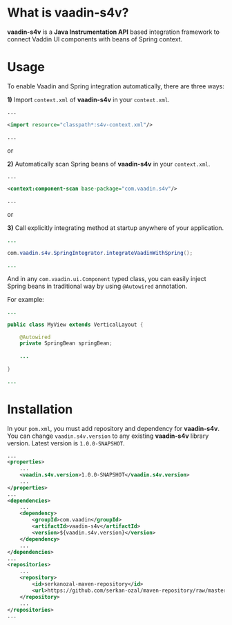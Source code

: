 What is vaadin-s4v?
==============

**vaadin-s4v** is a **Java Instrumentation API** based integration framework to connect Vaddin UI components with beans of Spring context.

Usage
=======

To enable Vaadin and Spring integration automatically, there are three ways:

**1)** Import `context.xml` of **vaadin-s4v** in your `context.xml`.

~~~~~ xml
...

<import resource="classpath*:s4v-context.xml"/>

...
~~~~~

or

**2)** Automatically scan Spring beans of **vaadin-s4v** in your `context.xml`.

~~~~~ xml
...

<context:component-scan base-package="com.vaadin.s4v"/>

...
~~~~~

or

**3)** Call explicitly integrating method at startup anywhere of your application.

~~~~~ java
...

com.vaadin.s4v.SpringIntegrator.integrateVaadinWithSpring();

...
~~~~~

And in any `com.vaadin.ui.Component` typed class, you can easily inject Spring beans in traditional way by using `@Autowired` annotation.

For example:

~~~~~ java
...

public class MyView extends VerticalLayout {

	@Autowired
	private SpringBean springBean;
	
	...
	
}	

...
~~~~~

Installation
=======

In your `pom.xml`, you must add repository and dependency for **vaadin-s4v**. 
You can change `vaadin.s4v.version` to any existing **vaadin-s4v** library version.
Latest version is `1.0.0-SNAPSHOT`.

~~~~~ xml
...
<properties>
    ...
    <vaadin.s4v.version>1.0.0-SNAPSHOT</vaadin.s4v.version>
    ...
</properties>
...
<dependencies>
    ...
	<dependency>
		<groupId>com.vaadin</groupId>
		<artifactId>vaadin-s4v</artifactId>
		<version>${vaadin.s4v.version}</version>
	</dependency>
	...
</dependencies>
...
<repositories>
	...
	<repository>
		<id>serkanozal-maven-repository</id>
		<url>https://github.com/serkan-ozal/maven-repository/raw/master/</url>
	</repository>
	...
</repositories>
...
~~~~~
